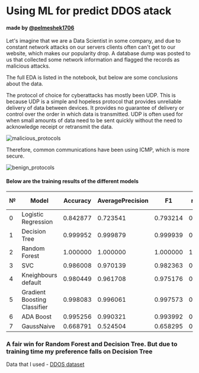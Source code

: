 # Using ML for predict DDOS atack 
#### made by [@pelmeshek1706](https://telegram.me/pelmeshek1706)

 Let's imagine that we are a Data Scientist in some company, and due to constant network attacks on our servers clients often can't get to our website, which makes our popularity drop. A database dump was posted to us that collected some network information and flagged the records as malicious attacks. 

The full EDA is listed in the notebook, but below are some conclusions about the data.

The protocol of choice for cyberattacks has mostly been UDP. This is because UDP is a simple and hopeless protocol that provides unreliable delivery of data between devices. It provides no guarantee of delivery or control over the order in which data is transmitted. UDP is often used for when small amounts of data need to be sent quickly without the need to acknowledge receipt or retransmit the data. 

![malicious_protocols](https://github.com/Pelmeshek1706/ddos_detection/assets/94761102/00be2bf5-ddb8-4989-9683-e4db3837a871)

Therefore, common communications have been using ICMP, which is more secure. 

![benign_protocols](https://github.com/Pelmeshek1706/ddos_detection/assets/94761102/fd8dd229-1d7d-4e1c-9ac4-3341ce65d9a5)


#### Below are the training results of the different models

|№| Model|	Accuracy|	AveragePrecision|	F1|	roc-auc|	Training Time (s)|
|-|------|----------|-------------------|---|--------|---------------------|
|0|	Logistic Regression|	0.842877|	0.723541|	0.793214|	0.829058|	1.063181|
|1|	Decision Tree|	0.999952|	0.999879|	0.999939|	0.999960|	0.690550|
|2|	Random Forest|	1.000000|	1.000000|	1.000000|	1.000000|	8.084639|
|3|	SVC|	0.986008|	0.970139|	0.982363|	0.986204|	144.113225|
|4|	Kneighbours default|	0.980449|	0.961708|	0.975176|	0.979121|	0.006274|
|5|	Gradient Boosting Classifier|	0.998083|	0.996061|	0.997573|	0.998016|	35.632618|
|6|	ADA Boost|	0.995256|	0.990321|	0.993992|	0.995068|	7.909197|
|7|	GaussNaive|	0.668791|	0.524504|	0.658295|	0.693035|	0.044507|

### A fair win for Random Forest and Decision Tree. But due to training time my preference falls on Decision Tree

Data that I used - [DDOS dataset](https://www.kaggle.com/datasets/aikenkazin/ddos-sdn-dataset)

